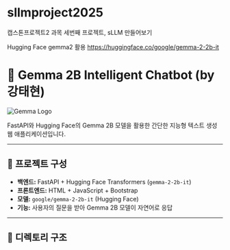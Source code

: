 # sllmproject2025
캡스톤프로젝트2 과목 세번째 프로젝트, sLLM 만들어보기

Hugging Face gemma2 활용 https://huggingface.co/google/gemma-2-2b-it

# 🧠 Gemma 2B Intelligent Chatbot (by 강태현)

![Gemma Logo](https://huggingface.co/datasets/huggingface/brand-assets/resolve/main/hf-logo.png)

FastAPI와 Hugging Face의 Gemma 2B 모델을 활용한 간단한 지능형 텍스트 생성 웹 애플리케이션입니다.

---

## 🚀 프로젝트 구성

- **백엔드:** FastAPI + Hugging Face Transformers (`gemma-2-2b-it`)
- **프론트엔드:** HTML + JavaScript + Bootstrap
- **모델:** `google/gemma-2-2b-it` (Hugging Face)
- **기능:** 사용자의 질문을 받아 Gemma 2B 모델이 자연어로 응답

---

## 📁 디렉토리 구조


